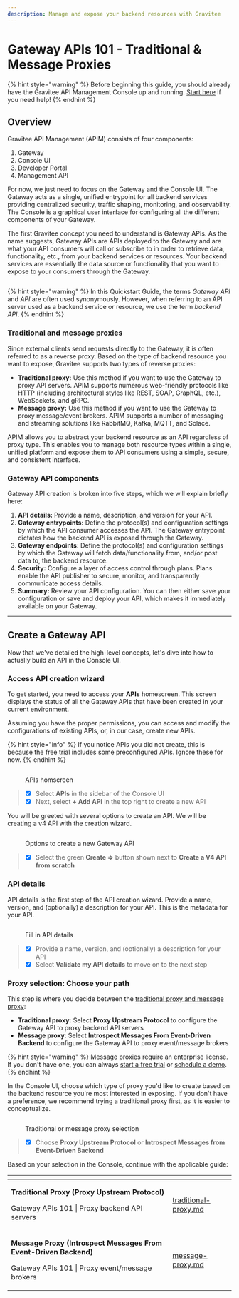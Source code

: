 ```yaml
---
description: Manage and expose your backend resources with Gravitee
---
```


# Gateway APIs 101 - Traditional & Message Proxies

{% hint style="warning" %}
Before beginning this guide, you should already have the Gravitee API Management Console up and running. [Start here](../) if you need help!
{% endhint %}

## Overview

Gravitee API Management (APIM) consists of four components:

1. Gateway
2. Console UI
3. Developer Portal
4. Management API

For now, we just need to focus on the Gateway and the Console UI. The Gateway acts as a single, unified entrypoint for all backend services providing centralized security, traffic shaping, monitoring, and observability. The Console is a graphical user interface for configuring all the different components of your Gateway.

The first Gravitee concept you need to understand is Gateway APIs. As the name suggests, Gateway APIs are APIs deployed to the Gateway and are what your API consumers will call or subscribe to in order to retrieve data, functionality, etc., from your backend services or resources. Your backend services are essentially the data source or functionality that you want to expose to your consumers through the Gateway.

<img src="../../../.gitbook/assets/file.excalidraw (2).svg" alt="" class="gitbook-drawing">

{% hint style="warning" %}
In this Quickstart Guide, the terms _Gateway API_ and _API_ are often used synonymously. However, when referring to an API server used as a backend service or resource, we use the term _backend API_.
{% endhint %}

### Traditional and message proxies

Since external clients send requests directly to the Gateway, it is often referred to as a reverse proxy. Based on the type of backend resource you want to expose, Gravitee supports two types of reverse proxies:

* **Traditional proxy:** Use this method if you want to use the Gateway to proxy API servers. APIM supports numerous web-friendly protocols like HTTP (including architectural styles like REST, SOAP, GraphQL, etc.), WebSockets, and gRPC.
* **Message proxy:** Use this method if you want to use the Gateway to proxy message/event brokers. APIM supports a number of messaging and streaming solutions like RabbitMQ, Kafka, MQTT, and Solace.

APIM allows you to abstract your backend resource as an API regardless of proxy type. This enables you to manage both resource types within a single, unified platform and expose them to API consumers using a simple, secure, and consistent interface.

### Gateway API components

Gateway API creation is broken into five steps, which we will explain briefly here:

1. **API details:** Provide a name, description, and version for your API.&#x20;
2. **Gateway entrypoints:** Define the protocol(s) and configuration settings by which the API consumer accesses the API. The Gateway entrypoint dictates how the backend API is exposed through the Gateway.
3. **Gateway endpoints:** Define the protocol(s) and configuration settings by which the Gateway will fetch data/functionality from, and/or post data to, the backend resource.
4. **Security:** Configure a layer of access control through plans. Plans enable the API publisher to secure, monitor, and transparently communicate access details.
5. **Summary:** Review your API configuration. You can then either save your configuration or save and deploy your API, which makes it immediately available on your Gateway.

***

## Create a Gateway API

Now that we've detailed the high-level concepts, let's dive into how to actually build an API in the Console UI.

### Access API creation wizard

To get started, you need to access your **APIs** homescreen. This screen displays the status of all the Gateway APIs that have been created in your current environment.

Assuming you have the proper permissions, you can access and modify the configurations of existing APIs, or, in our case, create new APIs.

{% hint style="info" %}
If you notice APIs you did not create, this is because the free trial includes some preconfigured APIs. Ignore these for now.
{% endhint %}

<figure><img src="../../../.gitbook/assets/Screenshot 2023-11-09 at 5.39.37 PM.png" alt=""><figcaption><p>APIs homscreen</p></figcaption></figure>

> * [x] Select **APIs** in the sidebar of the Console UI
> * [x] Next, select **+ Add API** in the top right to create a new API

You will be greeted with several options to create an API. We will be creating a v4 API with the creation wizard.&#x20;

<figure><img src="../../../.gitbook/assets/Screenshot 2023-11-09 at 5.47.49 PM.png" alt=""><figcaption><p>Options to create a new Gateway API</p></figcaption></figure>

> * [x] Select the green **Create =>** button shown next to **Create a V4 API from scratch**

### API details

API details is the first step of the API creation wizard. Provide a name, version, and (optionally) a description for your API. This is the metadata for your API.

<figure><img src="../../../.gitbook/assets/Screenshot 2023-11-09 at 7.38.00 PM.png" alt=""><figcaption><p>Fill in API details</p></figcaption></figure>

> * [x] Provide a name, version, and (optionally) a description for your API
> * [x] Select **Validate my API details** to move on to the next step

### Proxy selection: Choose your path

This step is where you decide between the [traditional proxy and message proxy](./#traditional-and-message-proxies):

* **Traditional proxy:** Select **Proxy Upstream Protocol** to configure the Gateway API to proxy backend API servers
* **Message proxy**: Select **Introspect Messages From Event-Driven Backend** to configure the Gateway API to proxy event/message brokers

{% hint style="warning" %}
Message proxies require an enterprise license. If you don't have one, you can always [start a free trial](../../install-guides/free-trial.md) or [schedule a demo](https://www.gravitee.io/demo).
{% endhint %}

In the Console UI, choose which type of proxy you'd like to create based on the backend resource you're most interested in exposing. If you don't have a preference, we recommend trying a traditional proxy first, as it is easier to conceptualize.

<figure><img src="../../../.gitbook/assets/Screenshot 2023-11-09 at 7.40.50 PM.png" alt=""><figcaption><p>Traditional or message proxy selection</p></figcaption></figure>

> * [x] Choose **Proxy Upstream Protocol** or **Introspect Messages from Event-Driven Backend**

Based on your selection in the Console, continue with the applicable guide:

<table data-card-size="large" data-view="cards"><thead><tr><th></th><th data-hidden data-card-target data-type="content-ref"></th></tr></thead><tbody><tr><td><p><strong>Traditional Proxy (Proxy Upstream Protocol)</strong></p><p></p><p>Gateway APIs 101 | Proxy backend API servers</p></td><td><a href="traditional-proxy.md">traditional-proxy.md</a></td></tr><tr><td><p><strong>Message Proxy (Introspect Messages From Event-Driven Backend)</strong></p><p></p><p>Gateway APIs 101 | Proxy event/message brokers</p></td><td><a href="message-proxy.md">message-proxy.md</a></td></tr></tbody></table>
